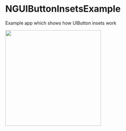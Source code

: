 # NGUIButtonInsetsExample
Example app which shows how UIButton insets work

<img src="https://pbs.twimg.com/media/D5fp6vNUYAE7wRt.jpg:large" width="300">
